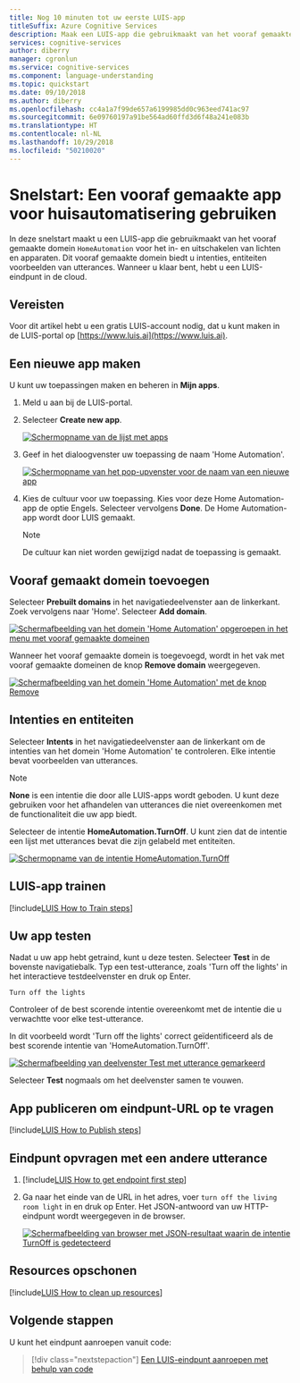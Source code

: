```yaml
---
title: Nog 10 minuten tot uw eerste LUIS-app
titleSuffix: Azure Cognitive Services
description: Maak een LUIS-app die gebruikmaakt van het vooraf gemaakte domein `HomeAutomation` voor het in- en uitschakelen van lichten en apparaten. Dit vooraf gemaakte domein biedt u intenties, entiteiten voorbeelden van utterances. Wanneer u klaar bent, hebt u een LUIS-eindpunt in de cloud.
services: cognitive-services
author: diberry
manager: cgronlun
ms.service: cognitive-services
ms.component: language-understanding
ms.topic: quickstart
ms.date: 09/10/2018
ms.author: diberry
ms.openlocfilehash: cc4a1a7f99de657a6199985dd0c963eed741ac97
ms.sourcegitcommit: 6e09760197a91be564ad60ffd3d6f48a241e083b
ms.translationtype: HT
ms.contentlocale: nl-NL
ms.lasthandoff: 10/29/2018
ms.locfileid: "50210020"
---
```

# <a name="quickstart-use-prebuilt-home-automation-app"></a>Snelstart: Een vooraf gemaakte app voor huisautomatisering gebruiken

In deze snelstart maakt u een LUIS-app die gebruikmaakt van het vooraf gemaakte domein `HomeAutomation` voor het in- en uitschakelen van lichten en apparaten. Dit vooraf gemaakte domein biedt u intenties, entiteiten voorbeelden van utterances. Wanneer u klaar bent, hebt u een LUIS-eindpunt in de cloud.

## <a name="prerequisites"></a>Vereisten

Voor dit artikel hebt u een gratis LUIS-account nodig, dat u kunt maken in de LUIS-portal op [https://www.luis.ai](https://www.luis.ai). 

## <a name="create-a-new-app"></a>Een nieuwe app maken
U kunt uw toepassingen maken en beheren in **Mijn apps**. 

1. Meld u aan bij de LUIS-portal.

2. Selecteer **Create new app**.

    [![](media/luis-quickstart-new-app/app-list.png "Schermopname van de lijst met apps")](media/luis-quickstart-new-app/app-list.png)

3. Geef in het dialoogvenster uw toepassing de naam 'Home Automation'.

    [![](media/luis-quickstart-new-app/create-new-app-dialog.png "Schermopname van het pop-upvenster voor de naam van een nieuwe app")](media/luis-quickstart-new-app/create-new-app-dialog.png)

4. Kies de cultuur voor uw toepassing. Kies voor deze Home Automation-app de optie Engels. Selecteer vervolgens **Done**. De Home Automation-app wordt door LUIS gemaakt. 

    >[!NOTE]
    >De cultuur kan niet worden gewijzigd nadat de toepassing is gemaakt. 

## <a name="add-prebuilt-domain"></a>Vooraf gemaakt domein toevoegen

Selecteer **Prebuilt domains** in het navigatiedeelvenster aan de linkerkant. Zoek vervolgens naar 'Home'. Selecteer **Add domain**.

[![](media/luis-quickstart-new-app/home-automation.png "Schermafbeelding van het domein 'Home Automation' opgeroepen in het menu met vooraf gemaakte domeinen")](media/luis-quickstart-new-app/home-automation.png)

Wanneer het vooraf gemaakte domein is toegevoegd, wordt in het vak met vooraf gemaakte domeinen de knop **Remove domain** weergegeven.

[![](media/luis-quickstart-new-app/remove-domain.png "Schermafbeelding van het domein 'Home Automation' met de knop Remove")](media/luis-quickstart-new-app/remove-domain.png)

## <a name="intents-and-entities"></a>Intenties en entiteiten

Selecteer **Intents** in het navigatiedeelvenster aan de linkerkant om de intenties van het domein 'Home Automation' te controleren. Elke intentie bevat voorbeelden van utterances.

> [!NOTE]
> **None** is een intentie die door alle LUIS-apps wordt geboden. U kunt deze gebruiken voor het afhandelen van utterances die niet overeenkomen met de functionaliteit die uw app biedt. 

Selecteer de intentie **HomeAutomation.TurnOff**. U kunt zien dat de intentie een lijst met utterances bevat die zijn gelabeld met entiteiten.

[![](media/luis-quickstart-new-app/home-automation-turnon.png "Schermopname van de intentie HomeAutomation.TurnOff")](media/luis-quickstart-new-app/home-automation-turnon.png)

## <a name="train-the-luis-app"></a>LUIS-app trainen

[!include[LUIS How to Train steps](../../../includes/cognitive-services-luis-tutorial-how-to-train.md)]

## <a name="test-your-app"></a>Uw app testen
Nadat u uw app hebt getraind, kunt u deze testen. Selecteer **Test** in de bovenste navigatiebalk. Typ een test-utterance, zoals 'Turn off the lights' in het interactieve testdeelvenster en druk op Enter. 

```
Turn off the lights
```

Controleer of de best scorende intentie overeenkomt met de intentie die u verwachtte voor elke test-utterance.

In dit voorbeeld wordt 'Turn off the lights' correct geïdentificeerd als de best scorende intentie van 'HomeAutomation.TurnOff'.

[![](media/luis-quickstart-new-app/test.png "Schermafbeelding van deelvenster Test met utterance gemarkeerd")](media/luis-quickstart-new-app/test.png)


Selecteer **Test** nogmaals om het deelvenster samen te vouwen. 

<a name="publish-your-app"></a>

## <a name="publish-the-app-to-get-the-endpoint-url"></a>App publiceren om eindpunt-URL op te vragen

[!include[LUIS How to Publish steps](../../../includes/cognitive-services-luis-tutorial-how-to-publish.md)]

## <a name="query-the-endpoint-with-a-different-utterance"></a>Eindpunt opvragen met een andere utterance

1. [!include[LUIS How to get endpoint first step](../../../includes/cognitive-services-luis-tutorial-how-to-get-endpoint.md)] 

2. Ga naar het einde van de URL in het adres, voer `turn off the living room light` in en druk op Enter. Het JSON-antwoord van uw HTTP-eindpunt wordt weergegeven in de browser.

    [![](media/luis-quickstart-new-app/turn-off-living-room.png "Schermafbeelding van browser met JSON-resultaat waarin de intentie TurnOff is gedetecteerd")](media/luis-quickstart-new-app/turn-off-living-room.png)
    
## <a name="clean-up-resources"></a>Resources opschonen

[!include[LUIS How to clean up resources](../../../includes/cognitive-services-luis-tutorial-how-to-clean-up-resources.md)]

## <a name="next-steps"></a>Volgende stappen

U kunt het eindpunt aanroepen vanuit code:

> [!div class="nextstepaction"]
> [Een LUIS-eindpunt aanroepen met behulp van code](luis-get-started-cs-get-intent.md)
